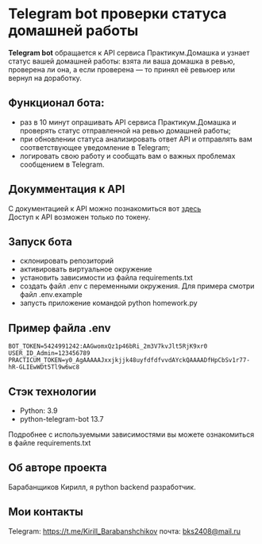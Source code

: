 # Telegram bot проверки статуса домашней работы

**Telegram bot** обращается к API сервиса Практикум.Домашка и узнает статус вашей домашней работы: взята ли ваша домашка в ревью, проверена ли она, а если проверена — то принял её ревьюер или вернул на доработку.

## Функционал бота:
- раз в 10 минут опрашивать API сервиса Практикум.Домашка и проверять статус отправленной на ревью домашней работы;
- при обновлении статуса анализировать ответ API и отправлять вам соответствующее уведомление в Telegram;
- логировать свою работу и сообщать вам о важных проблемах сообщением в Telegram.

## Докумментация к API
С документацией к API можно познакомиться вот [здесь](https://code.s3.yandex.net/backend-developer/%D0%9F%D1%80%D0%B0%D0%BA%D1%82%D0%B8%D0%BA%D1%83%D0%BC.%D0%94%D0%BE%D0%BC%D0%B0%D1%88%D0%BA%D0%B0%20%D0%A8%D0%BF%D0%B0%D1%80%D0%B3%D0%B0%D0%BB%D0%BA%D0%B0.pdf)  
Доступ к API возможен только по токену.

## Запуск бота
- склонировать репозиторий
- активировать виртуальное окружение
- установить зависимости из файла requirements.txt
- создать файл .env с переменными окружения. Для примера смотри файл .env.example
- запусть приложение командой python homework.py

## Пример файла .env
    BOT_TOKEN=5424991242:AAGwomxQz1p46bRi_2m3V7kvJlt5RjK9xr0
    USER_ID_Admin=123456789
    PRACTICUM_TOKEN=y0_AgAAAAAJxxjkjjk48uyfdfdfvvdAYckQAAAADfHpCbSv1r77-hR-GLIEwWDt5Tl9w6wc8

## Стэк технологии
- Python: 3.9
- python-telegram-bot 13.7

Подробнее с используемыми зависимостями вы можете ознакомиться в файле requirements.txt

## Об авторе проекта
Барабанщиков Кирилл, я python backend разработчик.

## Мои контакты
Telegram: https://t.me/Kirill_Barabanshchikov
почта: bks2408@mail.ru

